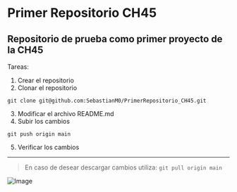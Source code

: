 # Primer Repositorio CH45
## Repositorio de prueba como primer proyecto de la CH45

Tareas: 

1. Crear el repositorio
2. Clonar el repositorio

`git clone git@github.com:SebastianM0/PrimerRepositorio_CH45.git`

3. Modificar el archivo README.md
4. Subir los cambios

`git push origin main`

5. Verificar los cambios

---

> En caso de desear descargar cambios utiliza: `git pull origin main`

![Image](https://github.com/fluidicon.png)   
